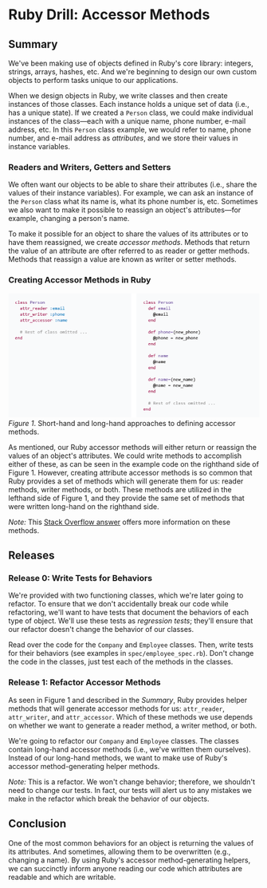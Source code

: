 # Ruby Drill: Accessor Methods

## Summary
We've been making use of objects defined in Ruby's core library:  integers, strings, arrays, hashes, etc.  And we're beginning to design our own custom objects to perform tasks unique to our applications.

When we design objects in Ruby, we write classes and then create instances of those classes.  Each instance holds a unique set of data (i.e., has a unique state).  If we created a `Person` class, we could make individual instances of the class—each with a unique name, phone number, e-mail address, etc.  In this `Person` class example, we would refer to name, phone number, and e-mail address as *attributes*, and we store their values in instance variables.


### Readers and Writers, Getters and Setters
We often want our objects to be able to share their attributes (i.e., share the values of their instance variables).  For example, we can ask an instance of the `Person` class what its name is, what its phone number is, etc.  Sometimes we also want to make it possible to reassign an object's attributes—for example, changing a person's name.

To make it possible for an object to share the values of its attributes or to have them reassigned, we create *accessor methods*.  Methods that return the value of an attribute are ofter referred to as reader or getter methods.  Methods that reassign a value are known as writer or setter methods.


### Creating Accessor Methods in Ruby
![image showing long-hand and short-hand accessor methods](readme-assets/highlight-accessor-methods.gif)
*Figure 1*.  Short-hand and long-hand approaches to defining accessor methods.

As mentioned, our Ruby accessor methods will either return or reassign the values of an object's attributes.  We could write methods to accomplish either of these, as can be seen in the example code on the righthand side of Figure 1.  However, creating attribute accessor methods is so common that Ruby provides a set of methods which will generate them for us:  reader methods, writer methods, or both.  These methods are utilized in the lefthand side of Figure 1, and they provide the same set of methods that were written long-hand on the righthand side.

*Note:*  This [Stack Overflow answer](http://stackoverflow.com/questions/5046831/why-use-rubys-attr-accessor-attr-reader-and-attr-writer) offers more information on these methods.


## Releases
### Release 0: Write Tests for Behaviors
We're provided with two functioning classes, which we're later going to refactor.  To ensure that we don't accidentally break our code while refactoring, we'll want to have tests that document the behaviors of each type of object.  We'll use these tests as *regression tests*; they'll ensure that our refactor doesn't change the behavior of our classes.

Read over the code for the `Company` and `Employee` classes.  Then, write tests for their behaviors (see examples in `spec/employee_spec.rb`).  Don't change the code in the classes, just test each of the methods in the classes.


### Release 1: Refactor Accessor Methods
As seen in Figure 1 and described in the *Summary*, Ruby provides helper methods that will generate accessor methods for us:  `attr_reader`, `attr_writer`, and `attr_accessor`.  Which of these methods we use depends on whether we want to generate a reader method, a writer method, or both.

We're going to refactor our `Company` and `Employee` classes.  The classes contain long-hand accessor methods (i.e., we've written them ourselves).  Instead of our long-hand methods, we want to make use of Ruby's accessor method-generating helper methods.

*Note:*  This is a refactor.  We won't change behavior; therefore, we shouldn't need to change our tests. In fact, our tests will alert us to any mistakes we make in the refactor which break the behavior of our objects.


## Conclusion
One of the most common behaviors for an object is returning the values of its attributes.  And sometimes, allowing them to be overwritten (e.g., changing a name).  By using Ruby's accessor method-generating helpers, we can succinctly inform anyone reading our code which attributes are readable and which are writable.

